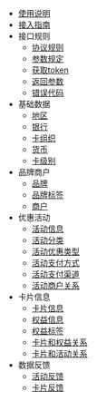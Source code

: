 - [使用说明](使用说明.md)
- [接入指南](接入指南.md)
- 接口规则
  - [协议规则](接口规则/协议规则.md)
  - [参数规定](接口规则/参数规定.md)
  - [获取token](接口规则/获取token.md)
  - [返回参数](接口规则/返回参数.md)
  - [错误代码](接口规则/错误代码.md)
- 基础数据
  - [地区](基础数据/地区.md)
  - [银行](基础数据/银行.md)
  - [卡组织](基础数据/卡组织.md)
  - [货币](基础数据/货币.md)
  - [卡级别](基础数据/卡级别.md)
- 品牌商户
  - [品牌](品牌商户/品牌.md)
  - [品牌标签](品牌商户/品牌标签.md)
  - [商户](品牌商户/商户.md)
- 优惠活动
  - [活动信息](优惠活动/活动信息.md)
  - [活动分类](优惠活动/活动分类.md)
  - [活动优惠类型](优惠活动/活动优惠类型.md)
  - [活动支付方式](优惠活动/活动支付方式.md)
  - [活动支付渠道](优惠活动/活动支付渠道.md)
  - [活动商户关系](优惠活动/活动商户关系.md)
- 卡片信息
  - [卡片信息](卡片信息/卡片信息.md)
  - [权益信息](卡片信息/权益信息.md)
  - [权益标签](卡片信息/权益标签.md)
  - [卡片和权益关系](卡片信息/卡片和权益关系.md)
  - [卡片和活动关系](卡片信息/卡片和活动关系.md)
- 数据反馈
  - [活动反馈](数据反馈/活动反馈.md)
  - [卡片反馈](数据反馈/卡片反馈.md)